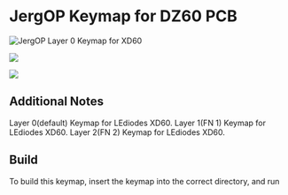 # JergOP Keymap for DZ60 PCB

![JergOP Layer 0 Keymap for XD60](https://i.imgur.com/z1h9NPs.png)

![](https://i.imgur.com/7H018rx.png)

![](https://i.imgur.com/whjaoFo.png)

## Additional Notes
Layer 0(default) Keymap for LEdiodes XD60.
Layer 1(FN 1) Keymap for LEdiodes XD60.
Layer 2(FN 2) Keymap for LEdiodes XD60.


## Build
To build this keymap, insert the keymap into the correct directory, and run <make dz60:JergOP> 